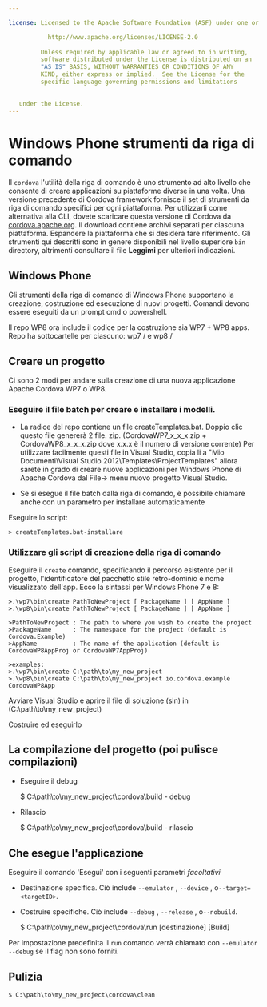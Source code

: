 ```yaml
---

license: Licensed to the Apache Software Foundation (ASF) under one or more contributor license agreements. See the NOTICE file distributed with this work for additional information regarding copyright ownership. The ASF licenses this file to you under the Apache License, Version 2.0 (the "License"); you may not use this file except in compliance with the License. You may obtain a copy of the License at

           http://www.apache.org/licenses/LICENSE-2.0
    
         Unless required by applicable law or agreed to in writing,
         software distributed under the License is distributed on an
         "AS IS" BASIS, WITHOUT WARRANTIES OR CONDITIONS OF ANY
         KIND, either express or implied.  See the License for the
         specific language governing permissions and limitations
    

   under the License.
---
```


# Windows Phone strumenti da riga di comando

Il `cordova` l'utilità della riga di comando è uno strumento ad alto livello che consente di creare applicazioni su piattaforme diverse in una volta. Una versione precedente di Cordova framework fornisce il set di strumenti da riga di comando specifici per ogni piattaforma. Per utilizzarli come alternativa alla CLI, dovete scaricare questa versione di Cordova da [cordova.apache.org][1]. Il download contiene archivi separati per ciascuna piattaforma. Espandere la piattaforma che si desidera fare riferimento. Gli strumenti qui descritti sono in genere disponibili nel livello superiore `bin` directory, altrimenti consultare il file **Leggimi** per ulteriori indicazioni.

 [1]: http://cordova.apache.org

## Windows Phone

Gli strumenti della riga di comando di Windows Phone supportano la creazione, costruzione ed esecuzione di nuovi progetti. Comandi devono essere eseguiti da un prompt cmd o powershell.

Il repo WP8 ora include il codice per la costruzione sia WP7 + WP8 apps. Repo ha sottocartelle per ciascuno: wp7 / e wp8 /

## Creare un progetto

Ci sono 2 modi per andare sulla creazione di una nuova applicazione Apache Cordova WP7 o WP8.

### Eseguire il file batch per creare e installare i modelli.

*   La radice del repo contiene un file createTemplates.bat. Doppio clic questo file genererà 2 file. zip. (CordovaWP7\_x\_x\_x.zip + CordovaWP8\_x\_x\_x.zip dove x.x.x è il numero di versione corrente) Per utilizzare facilmente questi file in Visual Studio, copia li a "Mio Documenti\Visual Studio 2012\Templates\ProjectTemplates\" allora sarete in grado di creare nuove applicazioni per Windows Phone di Apache Cordova dal File-> menu nuovo progetto Visual Studio.

*   Se si esegue il file batch dalla riga di comando, è possibile chiamare anche con un parametro per installare automaticamente

Eseguire lo script:

    > createTemplates.bat-installare
    

### Utilizzare gli script di creazione della riga di comando

Eseguire il `create` comando, specificando il percorso esistente per il progetto, l'identificatore del pacchetto stile retro-dominio e nome visualizzato dell'app. Ecco la sintassi per Windows Phone 7 e 8:

    >.\wp7\bin\create PathToNewProject [ PackageName ] [ AppName ]
    >.\wp8\bin\create PathToNewProject [ PackageName ] [ AppName ]
    
    >PathToNewProject : The path to where you wish to create the project
    >PackageName      : The namespace for the project (default is Cordova.Example)
    >AppName          : The name of the application (default is CordovaWP8AppProj or CordovaWP7AppProj)
    
    >examples:
    >.\wp7\bin\create C:\path\to\my_new_project
    >.\wp8\bin\create C:\path\to\my_new_project io.cordova.example CordovaWP8App
    

Avviare Visual Studio e aprire il file di soluzione (sln) in (C:\path\to\my\_new\_project)

Costruire ed eseguirlo

## La compilazione del progetto (poi pulisce compilazioni)

*   Eseguire il debug
    
    $ C:\path\to\my\_new\_project\cordova\build - debug

*   Rilascio
    
    $ C:\path\to\my\_new\_project\cordova\build - rilascio

## Che esegue l'applicazione

Eseguire il comando 'Esegui' con i seguenti parametri *facoltativi*

*   Destinazione specifica. Ciò include `--emulator` , `--device` , o`--target=<targetID>`.

*   Costruire specifiche. Ciò include `--debug` , `--release` , o`--nobuild`.
    
    $ C:\path\to\my\_new\_project\cordova\run \[destinazione\] \[Build\]

Per impostazione predefinita il `run` comando verrà chiamato con `--emulator --debug` se il flag non sono forniti.

## Pulizia

    $ C:\path\to\my_new_project\cordova\clean